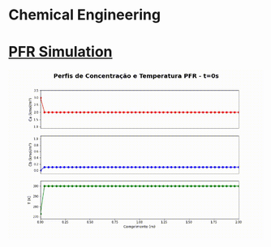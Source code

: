 # Chemical Engineering

# [PFR Simulation](https://github.com/EduardoPach/Chemical_Engineering/blob/main/PFR_Model_and_Simulation.ipynb) 

![](PFR/Perfis.gif)
